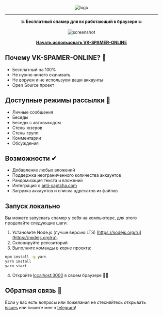 <p align="center">
  <img src="https://user-images.githubusercontent.com/52296792/85717731-3fb98b80-b707-11ea-8150-fc23cb4952a4.png" alt="logo"/>
</p>

<hr/>

<div align="center">
    <b>💥 Бесплатный спамер для вк работающий в браузере 💥</b>
    <br>
    <br>
    <img src="https://user-images.githubusercontent.com/52296792/85111159-61a99e80-b22d-11ea-9e6d-9342c90e8b02.png" alt="screenshot"/>
    <br>
    <br>
    <a href="https://vladislav-puzyrev.github.io/vk-spamer-online"><b>Начать использовать VK-SPAMER-ONLINE</b></a>
</div>

## Почему VK-SPAMER-ONLINE? 🤔

* Бесплатный на 100%
* Не нужно ничего скачивать
* Не воруем и не используем ваши аккаунты
* Open Source проект

## Доступные режимы рассылки 💬

* Личные сообщения
* Беседы
* Беседы с автовыходом
* Стены юзеров
* Стены групп
* Комментарии
* Обсуждения

## Возможности ✔

* Добавление любых вложений
* Поддержка неограниченного количества аккаунтов
* Рандомизация текста и вложений
* Интеграция с [anti-captcha.com](https://anti-captcha.com/)
* Загрузка аккаунтов и списка адресатов из файлов

## Запуск локально

Вы можете запускать спамер у себя на компьютере, для этого проделайте следующие шаги:

1) Установите Node.js (лучше версию LTS) [https://nodejs.org/ru](https://nodejs.org/ru).
2) Склонируйте репозиторий.
3) Выполните команды в корне проекта:
```bash
npm install -g yarn
yarn install
yarn start
```
4) Откройте [localhost:3000](localhost:3000) в своем браузере 🎉✨

## Обратная связь 🤝

Если у вас есть вопросы или пожелания не стесняйтесь открывать [issues](https://github.com/vladislav-puzyrev/vk-spamer-online/issues/new/choose) или пишите мне в [telegram](https://t.me/vladislav_puzyrev)!
